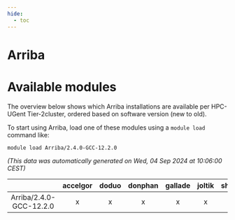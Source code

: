 ```yaml
---
hide:
  - toc
---
```


Arriba
======

# Available modules


The overview below shows which Arriba installations are available per HPC-UGent Tier-2cluster, ordered based on software version (new to old).

To start using Arriba, load one of these modules using a `module load` command like:

```shell
module load Arriba/2.4.0-GCC-12.2.0
```

*(This data was automatically generated on Wed, 04 Sep 2024 at 10:06:00 CEST)*  

| |accelgor|doduo|donphan|gallade|joltik|shinx|skitty|
| :---: | :---: | :---: | :---: | :---: | :---: | :---: | :---: |
|Arriba/2.4.0-GCC-12.2.0|x|x|x|x|x|x|x|
